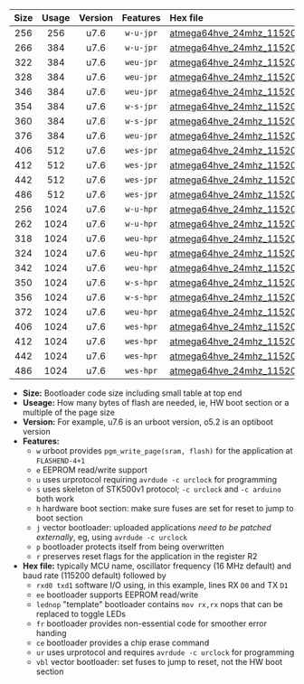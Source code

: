 |Size|Usage|Version|Features|Hex file|
|:-:|:-:|:-:|:-:|:--|
|256|256|u7.6|`w-u-jpr`|[atmega64hve_24mhz_115200bps_rxb0_txb1_ur_vbl.hex](https://raw.githubusercontent.com/stefanrueger/urboot/main/atmega64hve_24mhz_115200bps_rxb0_txb1_ur_vbl.hex)|
|266|384|u7.6|`w-u-jpr`|[atmega64hve_24mhz_115200bps_rxb0_txb1_lednop_ur_vbl.hex](https://raw.githubusercontent.com/stefanrueger/urboot/main/atmega64hve_24mhz_115200bps_rxb0_txb1_lednop_ur_vbl.hex)|
|322|384|u7.6|`weu-jpr`|[atmega64hve_24mhz_115200bps_rxb0_txb1_ee_ur_vbl.hex](https://raw.githubusercontent.com/stefanrueger/urboot/main/atmega64hve_24mhz_115200bps_rxb0_txb1_ee_ur_vbl.hex)|
|328|384|u7.6|`weu-jpr`|[atmega64hve_24mhz_115200bps_rxb0_txb1_ee_lednop_ur_vbl.hex](https://raw.githubusercontent.com/stefanrueger/urboot/main/atmega64hve_24mhz_115200bps_rxb0_txb1_ee_lednop_ur_vbl.hex)|
|346|384|u7.6|`weu-jpr`|[atmega64hve_24mhz_115200bps_rxb0_txb1_ee_lednop_fr_ur_vbl.hex](https://raw.githubusercontent.com/stefanrueger/urboot/main/atmega64hve_24mhz_115200bps_rxb0_txb1_ee_lednop_fr_ur_vbl.hex)|
|354|384|u7.6|`w-s-jpr`|[atmega64hve_24mhz_115200bps_rxb0_txb1_vbl.hex](https://raw.githubusercontent.com/stefanrueger/urboot/main/atmega64hve_24mhz_115200bps_rxb0_txb1_vbl.hex)|
|360|384|u7.6|`w-s-jpr`|[atmega64hve_24mhz_115200bps_rxb0_txb1_lednop_vbl.hex](https://raw.githubusercontent.com/stefanrueger/urboot/main/atmega64hve_24mhz_115200bps_rxb0_txb1_lednop_vbl.hex)|
|376|384|u7.6|`weu-jpr`|[atmega64hve_24mhz_115200bps_rxb0_txb1_ee_lednop_fr_ce_ur_vbl.hex](https://raw.githubusercontent.com/stefanrueger/urboot/main/atmega64hve_24mhz_115200bps_rxb0_txb1_ee_lednop_fr_ce_ur_vbl.hex)|
|406|512|u7.6|`wes-jpr`|[atmega64hve_24mhz_115200bps_rxb0_txb1_ee_vbl.hex](https://raw.githubusercontent.com/stefanrueger/urboot/main/atmega64hve_24mhz_115200bps_rxb0_txb1_ee_vbl.hex)|
|412|512|u7.6|`wes-jpr`|[atmega64hve_24mhz_115200bps_rxb0_txb1_ee_lednop_vbl.hex](https://raw.githubusercontent.com/stefanrueger/urboot/main/atmega64hve_24mhz_115200bps_rxb0_txb1_ee_lednop_vbl.hex)|
|442|512|u7.6|`wes-jpr`|[atmega64hve_24mhz_115200bps_rxb0_txb1_ee_lednop_fr_vbl.hex](https://raw.githubusercontent.com/stefanrueger/urboot/main/atmega64hve_24mhz_115200bps_rxb0_txb1_ee_lednop_fr_vbl.hex)|
|486|512|u7.6|`wes-jpr`|[atmega64hve_24mhz_115200bps_rxb0_txb1_ee_lednop_fr_ce_vbl.hex](https://raw.githubusercontent.com/stefanrueger/urboot/main/atmega64hve_24mhz_115200bps_rxb0_txb1_ee_lednop_fr_ce_vbl.hex)|
|256|1024|u7.6|`w-u-hpr`|[atmega64hve_24mhz_115200bps_rxb0_txb1_ur.hex](https://raw.githubusercontent.com/stefanrueger/urboot/main/atmega64hve_24mhz_115200bps_rxb0_txb1_ur.hex)|
|262|1024|u7.6|`w-u-hpr`|[atmega64hve_24mhz_115200bps_rxb0_txb1_lednop_ur.hex](https://raw.githubusercontent.com/stefanrueger/urboot/main/atmega64hve_24mhz_115200bps_rxb0_txb1_lednop_ur.hex)|
|318|1024|u7.6|`weu-hpr`|[atmega64hve_24mhz_115200bps_rxb0_txb1_ee_ur.hex](https://raw.githubusercontent.com/stefanrueger/urboot/main/atmega64hve_24mhz_115200bps_rxb0_txb1_ee_ur.hex)|
|324|1024|u7.6|`weu-hpr`|[atmega64hve_24mhz_115200bps_rxb0_txb1_ee_lednop_ur.hex](https://raw.githubusercontent.com/stefanrueger/urboot/main/atmega64hve_24mhz_115200bps_rxb0_txb1_ee_lednop_ur.hex)|
|342|1024|u7.6|`weu-hpr`|[atmega64hve_24mhz_115200bps_rxb0_txb1_ee_lednop_fr_ur.hex](https://raw.githubusercontent.com/stefanrueger/urboot/main/atmega64hve_24mhz_115200bps_rxb0_txb1_ee_lednop_fr_ur.hex)|
|350|1024|u7.6|`w-s-hpr`|[atmega64hve_24mhz_115200bps_rxb0_txb1.hex](https://raw.githubusercontent.com/stefanrueger/urboot/main/atmega64hve_24mhz_115200bps_rxb0_txb1.hex)|
|356|1024|u7.6|`w-s-hpr`|[atmega64hve_24mhz_115200bps_rxb0_txb1_lednop.hex](https://raw.githubusercontent.com/stefanrueger/urboot/main/atmega64hve_24mhz_115200bps_rxb0_txb1_lednop.hex)|
|372|1024|u7.6|`weu-hpr`|[atmega64hve_24mhz_115200bps_rxb0_txb1_ee_lednop_fr_ce_ur.hex](https://raw.githubusercontent.com/stefanrueger/urboot/main/atmega64hve_24mhz_115200bps_rxb0_txb1_ee_lednop_fr_ce_ur.hex)|
|406|1024|u7.6|`wes-hpr`|[atmega64hve_24mhz_115200bps_rxb0_txb1_ee.hex](https://raw.githubusercontent.com/stefanrueger/urboot/main/atmega64hve_24mhz_115200bps_rxb0_txb1_ee.hex)|
|412|1024|u7.6|`wes-hpr`|[atmega64hve_24mhz_115200bps_rxb0_txb1_ee_lednop.hex](https://raw.githubusercontent.com/stefanrueger/urboot/main/atmega64hve_24mhz_115200bps_rxb0_txb1_ee_lednop.hex)|
|442|1024|u7.6|`wes-hpr`|[atmega64hve_24mhz_115200bps_rxb0_txb1_ee_lednop_fr.hex](https://raw.githubusercontent.com/stefanrueger/urboot/main/atmega64hve_24mhz_115200bps_rxb0_txb1_ee_lednop_fr.hex)|
|486|1024|u7.6|`wes-hpr`|[atmega64hve_24mhz_115200bps_rxb0_txb1_ee_lednop_fr_ce.hex](https://raw.githubusercontent.com/stefanrueger/urboot/main/atmega64hve_24mhz_115200bps_rxb0_txb1_ee_lednop_fr_ce.hex)|

- **Size:** Bootloader code size including small table at top end
- **Useage:** How many bytes of flash are needed, ie, HW boot section or a multiple of the page size
- **Version:** For example, u7.6 is an urboot version, o5.2 is an optiboot version
- **Features:**
  + `w` urboot provides `pgm_write_page(sram, flash)` for the application at `FLASHEND-4+1`
  + `e` EEPROM read/write support
  + `u` uses urprotocol requiring `avrdude -c urclock` for programming
  + `s` uses skeleton of STK500v1 protocol; `-c urclock` and `-c arduino` both work
  + `h` hardware boot section: make sure fuses are set for reset to jump to boot section
  + `j` vector bootloader: uploaded applications *need to be patched externally*, eg, using `avrdude -c urclock`
  + `p` bootloader protects itself from being overwritten
  + `r` preserves reset flags for the application in the register R2
- **Hex file:** typically MCU name, oscillator frequency (16 MHz default) and baud rate (115200 default) followed by
  + `rxd0 txd1` software I/O using, in this example, lines RX `D0` and TX `D1`
  + `ee` bootloader supports EEPROM read/write
  + `lednop` "template" bootloader contains `mov rx,rx` nops that can be replaced to toggle LEDs
  + `fr` bootloader provides non-essential code for smoother error handing
  + `ce` bootloader provides a chip erase command
  + `ur` uses urprotocol and requires `avrdude -c urclock` for programming
  + `vbl` vector bootloader: set fuses to jump to reset, not the HW boot section
